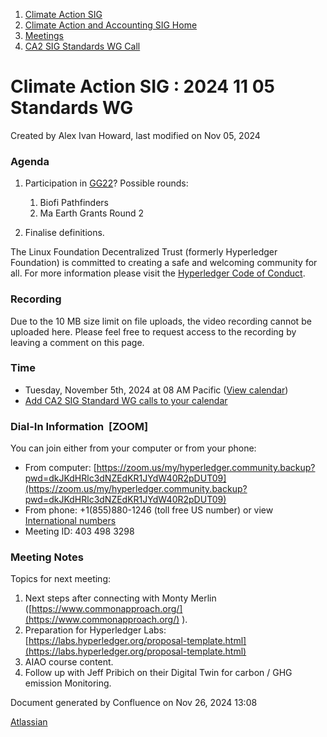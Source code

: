 1. [Climate Action SIG](index.html)
2. [Climate Action and Accounting SIG Home](Climate-Action-and-Accounting-SIG-Home_19005445.html)
3. [Meetings](Meetings_19005583.html)
4. [CA2 SIG Standards WG Call](CA2-SIG-Standards-WG-Call_19007176.html)

# Climate Action SIG : 2024 11 05 Standards WG

Created by Alex Ivan Howard, last modified on Nov 05, 2024

### Agenda

1. Participation in [GG22](https://www.gitcoin.co/blog/announcing-gitcoin-grants-22)? Possible rounds:
   
   1. Biofi Pathfinders
   2. Ma Earth Grants Round 2
2. Finalise definitions.

The Linux Foundation Decentralized Trust (formerly Hyperledger Foundation) is committed to creating a safe and welcoming community for all. For more information please visit the [Hyperledger Code of Conduct](https://lf-hyperledger.atlassian.net/wiki/x/EQArAQ).

### Recording

Due to the 10 MB size limit on file uploads, the video recording cannot be uploaded here. Please feel free to request access to the recording by leaving a comment on this page.

### Time

- Tuesday, November 5th, 2024 at 08 AM Pacific ([View calendar](https://lists.hyperledger.org/g/climate-sig/calendar))
- [Add CA2 SIG Standard WG calls to your calendar](https://lf-hyperledger.atlassian.net/wiki/download/attachments/19009983/invite.ics?version=1&modificationDate=1673879601000&api=v2)

### Dial-In Information  \[ZOOM]

You can join either from your computer or from your phone:

- From computer: [https://zoom.us/my/hyperledger.community.backup?pwd=dkJKdHRlc3dNZEdKR1JYdW40R2pDUT09](https://zoom.us/my/hyperledger.community.backup?pwd=dkJKdHRlc3dNZEdKR1JYdW40R2pDUT09)
- From phone: +1(855)880-1246 (toll free US number) or view [International numbers](https://zoom.us/u/bAaJoyznp)
- Meeting ID: 403 498 3298

### Meeting Notes

Topics for next meeting:

1. Next steps after connecting with Monty Merlin ([https://www.commonapproach.org/](https://www.commonapproach.org/) ).
2. Preparation for Hyperledger Labs: [https://labs.hyperledger.org/proposal-template.html](https://labs.hyperledger.org/proposal-template.html)
3. AIAO course content.
4. Follow up with Jeff Pribich on their Digital Twin for carbon / GHG emission Monitoring.

Document generated by Confluence on Nov 26, 2024 13:08

[Atlassian](http://www.atlassian.com/)
